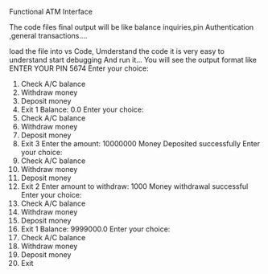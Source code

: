 Functional ATM Interface

The code files final output will be like 
balance inquiries,pin Authentication ,general transactions....

load the file into vs Code,
Umderstand the code it is very easy to understand
start debugging 
And run it...
You will see the output format like
ENTER YOUR PIN
5674
Enter your choice:
1. Check A/C balance
2. Withdraw money
3. Deposit money
4. Exit
1
Balance: 0.0
Enter your choice:
1. Check A/C balance
2. Withdraw money
3. Deposit money
4. Exit
3
Enter the amount:
10000000
Money Deposited successfully
Enter your choice:
1. Check A/C balance
2. Withdraw money
3. Deposit money
4. Exit
2
Enter amount to withdraw:
1000
Money withdrawal successful
Enter your choice:
1. Check A/C balance
2. Withdraw money
3. Deposit money
4. Exit
1
Balance: 9999000.0
Enter your choice:
1. Check A/C balance
2. Withdraw money
3. Deposit money
4. Exit
